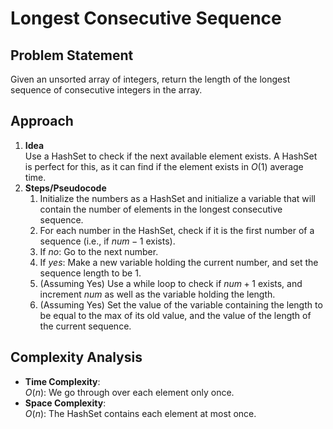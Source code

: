 # Longest Consecutive Sequence

## Problem Statement
Given an unsorted array of integers, return the length of the longest sequence of consecutive integers in the array.

## Approach
1. **Idea**  
   Use a HashSet to check if the next available element exists. A HashSet is perfect for this, as it can find if the element exists in $O(1)$ average time.
2. **Steps/Pseudocode**  
    1. Initialize the numbers as a HashSet and initialize a variable that will contain the number of elements in the longest consecutive sequence. 
    2. For each number in the HashSet, check if it is the first number of a sequence (i.e., if $num-1$ exists).
    3. If *no*: Go to the next number.
    4. If *yes*: Make a new variable holding the current number, and set the sequence length to be 1. 
    5. (Assuming Yes) Use a while loop to check if $num+1$ exists, and increment $num$ as well as the variable holding the length. 
    6. (Assuming Yes) Set the value of the variable containing the length to be equal to the max of its old value, and the value of the length of the current sequence.

## Complexity Analysis
- **Time Complexity**:  
  $O(n)$: We go through over each element only once.
- **Space Complexity**:  
  $O(n)$: The HashSet contains each element at most once.

